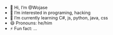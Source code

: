 - 👋 Hi, I’m @Wojase
- 👀 I’m interested in programing, hacking
- 🌱 I’m currently learning C#, js, python, java, css
- 😄 Pronouns: he/him
- ⚡ Fun fact: ...

<!---
Wojase/Wojase is a ✨ special ✨ repository because its `README.md` (this file) appears on your GitHub profile.
You can click the Preview link to take a look at your changes.
--->
